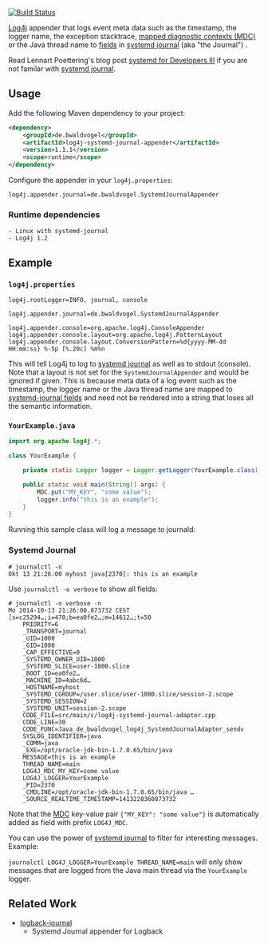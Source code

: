 [![Build Status](https://travis-ci.org/bwaldvogel/log4j-systemd-journal-appender.png?branch=1.x)](https://travis-ci.org/bwaldvogel/log4j-systemd-journal-appender)

[Log4j][log4j] appender that logs event meta data such as the timestamp, the logger name, the exception stacktrace, [mapped diagnostic contexts (MDC)][mdc] or the Java thread name to [fields][systemd-journal-fields] in [systemd journal][systemd-journal] (aka "the Journal") .

Read Lennart Poettering's blog post [systemd for Developers III][systemd-for-developers] if you are not familar with [systemd journal][systemd-journal].

## Usage ##
Add the following Maven dependency to your project:

```xml
<dependency>
	<groupId>de.bwaldvogel</groupId>
	<artifactId>log4j-systemd-journal-appender</artifactId>
	<version>1.1.1</version>
	<scope>runtime</scope>
</dependency>
```

Configure the appender in your `log4j.properties`:
```
log4j.appender.journal=de.bwaldvogel.SystemdJournalAppender
```

### Runtime dependencies ###
    - Linux with systemd-journal
    - Log4j 1.2

## Example ##

### `log4j.properties`
```
log4j.rootLogger=INFO, journal, console

log4j.appender.journal=de.bwaldvogel.SystemdJournalAppender

log4j.appender.console=org.apache.log4j.ConsoleAppender
log4j.appender.console.layout=org.apache.log4j.PatternLayout
log4j.appender.console.layout.ConversionPattern=%d{yyyy-MM-dd HH:mm:ss} %-5p [%.20c] %m%n
```

This will tell Log4j to log to [systemd journal][systemd-journal] as well as to stdout (console).
Note that a layout is not set for the `SystemdJournalAppender` and would be ignored if given.
This is because meta data of a log event such as the timestamp, the logger name or the Java thread name are mapped to [systemd-journal fields][systemd-journal-fields] and need not be rendered into a string that loses all the semantic information.

### `YourExample.java`
```java
import org.apache.log4j.*;

class YourExample {

    private static Logger logger = Logger.getLogger(YourExample.class);

    public static void main(String[] args) {
        MDC.put("MY_KEY", "some value");
        logger.info("this is an example");
    }
}
```

Running this sample class will log a message to journald:

### Systemd Journal

```
# journalctl -n
Okt 13 21:26:00 myhost java[2370]: this is an example
```

Use `journalctl -o verbose` to show all fields:

```
# journalctl -o verbose -n
Mo 2014-10-13 21:26:00.873732 CEST [s=c25294…;i=470;b=ea0fe2…;m=14612…;t=50
    PRIORITY=6
    _TRANSPORT=journal
    _UID=1000
    _GID=1000
    _CAP_EFFECTIVE=0
    _SYSTEMD_OWNER_UID=1000
    _SYSTEMD_SLICE=user-1000.slice
    _BOOT_ID=ea0fe2…
    _MACHINE_ID=4abc6d…
    _HOSTNAME=myhost
    _SYSTEMD_CGROUP=/user.slice/user-1000.slice/session-2.scope
    _SYSTEMD_SESSION=2
    _SYSTEMD_UNIT=session-2.scope
    CODE_FILE=src/main/c/log4j-systemd-journal-adapter.cpp
    CODE_LINE=30
    CODE_FUNC=Java_de_bwaldvogel_log4j_SystemdJournalAdapter_sendv
    SYSLOG_IDENTIFIER=java
    _COMM=java
    _EXE=/opt/oracle-jdk-bin-1.7.0.65/bin/java
    MESSAGE=this is an example
    THREAD_NAME=main
    LOG4J_MDC_MY_KEY=some value
    LOG4J_LOGGER=YourExample
    _PID=2370
    _CMDLINE=/opt/oracle-jdk-bin-1.7.0.65/bin/java …
    _SOURCE_REALTIME_TIMESTAMP=1413228360873732
```

Note that the [MDC][mdc] key-value pair `{"MY_KEY": "some value"}` is automatically added as field with prefix `LOG4J_MDC`.

You can use the power of [systemd journal][systemd-journal] to filter for interesting messages. Example:

`journalctl LOG4J_LOGGER=YourExample THREAD_NAME=main` will only show messages that are logged from the Java main thread via the `YourExample` logger.

## Related Work ##

* [logback-journal][logback-journal]
	* Systemd Journal appender for Logback

[log4j]: http://logging.apache.org/log4j
[mdc]: https://logging.apache.org/log4j/1.2/apidocs/org/apache/log4j/MDC.html
[systemd-for-developers]: http://0pointer.de/blog/projects/journal-submit.html
[systemd-journal]: http://www.freedesktop.org/software/systemd/man/systemd-journald.service.html
[systemd-journal-fields]: http://www.freedesktop.org/software/systemd/man/systemd.journal-fields.html
[logback-journal]: https://github.com/gnieh/logback-journal
